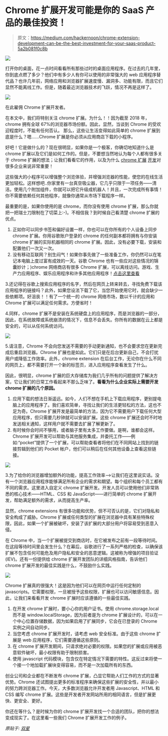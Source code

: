 # Chrome 扩展开发可能是你的 SaaS 产品的最佳投资！

> 原文：<https://medium.com/hackernoon/chrome-extension-development-can-be-the-best-investment-for-your-saas-product-5a2b081f0c8b>

![](img/fb5bb5735682e9ba50e766949819eb64.png)

打开你的桌面，花一点时间看看所有那些过时的桌面应用程序。在过去的几年里，你到底点燃了多少？他们中有多少人有你可以使用的非常强大的 web 应用程序替代品？也许几年前，网络应用和浏览器扩展速度慢、漏洞多、功能有限，而且它们显然不能离线工作。但是，随着最近浏览器技术的飞跃，情况不再是这样了。

![](img/265cef25cf82cdac9b5d02795b6c7605.png)

在此雇佣 Chrome 扩展开发者。

在本文中，我们将特别关注 chrome 扩展。为什么！！因为截至 2018 年，chrome 拥有全球 67%的浏览器市场份额。因此，显然，当谈到 Chrome 的受欢迎程度时，不能有任何否认。
那么，这些让生活变得如此简单的 chrome 扩展到底是什么？嗯……Chrome 扩展是你必须从应用商店下载的小程序。

好吧！它是做什么的？现在很明显，如果你是一个极客，你确切地知道什么是 chrome 扩展以及它们是如何工作的。但是，不要想当然地认为每个人都有很多关于 chrome 扩展的想法；让我们看看它的作用，以及为什么 [chrome 扩展](https://hackernoon.com/tagged/chrome-extension) [开发](https://hackernoon.com/tagged/development)对很多企业来说非常重要！

这些强大的小程序可以增强整个浏览体验，并增强浏览器的性能，使您的在线生活更加轻松。这样想吧..你家里有一台真空吸尘器，它几乎只限于一项任务——清洁。使用几个附加组件，你就可以把它升级成机器人！并且，一次完成所有事情！你不需要依赖任何其他程序，就像你通常从市场下载程序一样。

最重要的是，如果你使用的是 chrome，而你没有使用 chrome 扩展，那么你就把一把瑞士刀限制在了切菜上:-)。不相信我？到时候自己看清楚 chrome 扩展的优点。

1.  正如你可以同步书签和偏好设置一样，你也可以在你所有的个人设备上同步 chrome 扩展。你用谷歌账户登录的 chrome 的任何副本都将拥有与你安装 chrome 扩展的实际机器相同的 chrome 扩展。因此，没有必要下载，安装和配置他们一次又一次。
2.  没有移动互联网？别生闷气！如果你事先做了一些准备工作，你仍然可以在笔记本电脑上度过富有成效的一天。谷歌 Chrome 也有一些应对这些情况的锦囊妙计；)chrome 网络商店有很多 Chrome 扩展，可以离线访问。游戏、生产力应用程序、娱乐应用程序和许多其他应用程序！[点击这里查看](https://chrome.google.com/webstore/category/extensions?_feature=offline)

3.还记得在谷歌上搜索应用程序的名字，然后在网页上转来转去，寻找免费下载该应用程序的链接吗？此外，如果您设法下载了它，当您开始使用它时，就会缺少一些依赖项。好沮丧！！有了一个统一的 chrome 网络市场，数以千计的应用和 Chrome 扩展可以满足任何需求。方便省时！

4.同样，chrome 扩展不是安装在系统硬盘上的应用程序，而是浏览器的一部分，因此，在系统故障或系统崩溃的情况下，信息不会丢失。你所有的数据在云上都是安全的，可以从任何系统访问。

![](img/4c8bcf5880795d6c2fa55a356cdabe89.png)

5.请注意，Chrome 不会向您发送不需要的手动更新通知，也不会要求您在更新完成后重启浏览器。Chrome 扩展也是如此。它们只是在后台更新自己，不会打扰用户或降低工作效率。此外，chrome extension 在后台工作，无论你在什么不同的网页上，都不需要打开一个新的标签页，进入应用程序查看发生了什么。

因此，很明显，chrome 扩展的巨大存储库为我们几乎所有的问题提供了解决方案，它让我们的日常工作看起来不那么乏味了。**看看为什么企业实际上需要开发 chrome 扩展的几个原因。**

1.  应用下载的想法日渐遥远。如今，人们不想在手机上下载应用程序，更别提电脑上的应用程序了。我们喜欢简单，寻找让我们的生活更轻松的方法，这也不足为奇。Chrome 扩展开发是最简单的方法，因为它不需要用户下载任何大型应用程序，但只需要几秒钟就可以安装扩展。这些 chrome 扩展还会时不时地发送相关通知，这样用户就不需要去扩展了解更新了。
2.  有时候你会时间不够用，或者脑子里有太多工作要做。是啊，谁都会这样。Chrome 扩展开发可以帮助与其他服务集成，并委托工作——例如:“pocket”提供了一个扩展，可以帮助查看者将他们在不同网站上找到的链接剪辑到他们的 Pocket 帐户，他们可以稍后在任何其他设备上查看这些链接。

![](img/e0a81e0f8dd4bdb873b809961dc846bc.png)

3.为了给你的浏览器增加额外的功能，提高工作效率-->让我们在这里说实话。没有一个浏览器应用程序能够满足所有企业的需求和期望。每个组织和每个员工都有不同的需求。这里进入自定义 chrome 扩展开发。开发人员可以使用他们非常熟悉的核心技术——HTML、CSS 和 JavaScript——进行简单的 chrome 扩展开发，帮助满足额外的需求，从而提高生产率。

显然，chrome extensions 有很多功能和优势，但不可否认的是，它们对隐私和安全构成了威胁。Chrome 扩展或任何类型的扩展在浏览器中具有某些特殊权限，因此，如果一个扩展被破坏，安装了该扩展的大部分用户将容易受到恶意入侵。

在 Chrome 中，当一个扩展被提交到商店时，在它被发布之前有一段等待时间。在这段等待时间里会发生什么？在幕后，谷歌进行了一系列严格的检查，以确保该扩展不包含任何可能危及用户隐私和安全的恶意逻辑。这被称为增强的项目验证(IEV)。还有一份提供给 chrome 扩展开发团队的详细风格指南，告诉他们 chrome 扩展开发的最佳实践是什么，不鼓励什么实践。

![](img/07fb9ab98e374ba39a996918149d1d87.png)

Chrome 扩展真的很强大！这是因为他们可以在网页中运行任何定制的 javascripts。它需要权限，一旦被授予这些权限，扩展也可以访问敏感信息。因此，让我们来看看开发 chrome 扩展时应该遵循的一些最佳实践。

1.  在开发 chrome 扩展时，要小心你的用户证书。使用 chrome.storage.local 而不是 window.localStorage，因为前者是为 chrome 扩展设计的，可以在一个中心位置存储数据，因为如果启用了扩展同步，它会在已登录的 Chrome 实例之间自动同步。
2.  当您考虑 chrome 扩展开发时，请考虑 web 安全标准。由于这些 chrome 扩展是 web 应用程序，它们需要遵循这些原则。
3.  在 chrome 扩展开发期间，只请求绝对必要的权限。如果您的扩展或应用被恶意软件破坏，最小权限有助于限制损害。
4.  使用 javascript 代码模块，包含仅在特定情况下需要的特性。这反过来将使一个接一个地加载扩展块变得容易，而不是一次加载所有的东西。

创业公司和企业都在不断发布 chrome 扩展，凸显它帮助人们工作的方式的显著优势。Chrome 还试图提出更多的标准程序来确保这些扩展的安全性，并以最小的努力跨浏览器工作。今天，大多数浏览器允许开发者用 Javascript、HTML 和 CSS 编写 chrome 扩展。这些是开发者开发网站所用的相同语言，但是扩展更快、更安全、更好。

你还在等什么？是时候为你的 chrome 扩展开发找一个合适的团队，把你的想法变成现实了。在这里看一些我们 Chrome 扩展开发工作的例子。

*原贴于:* [*双星*](https://www.binaryfolks.com/blog/chrome-extension-development-can-be-the-best-investment-for-your-saas-product)